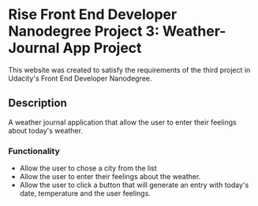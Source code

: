 # Rise Front End Developer Nanodegree Project 3: Weather-Journal App Project
This website was created to satisfy the requirements of the third project in Udacity's Front End Developer Nanodegree.

## Description
A weather journal application that allow the user to enter their feelings about today's weather.

### Functionality
- Allow the user to chose a city from the list
- Allow the user to enter their feelings about the weather.
- Allow the user to click a button that will generate an entry with today's date, temperature and the user feelings.
